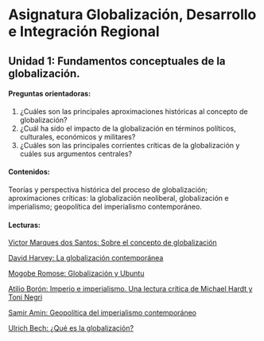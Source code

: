 # Asignatura Globalización, Desarrollo e Integración Regional

## Unidad 1:  Fundamentos conceptuales de la globalización. 

#### Preguntas orientadoras:

1. ¿Cuáles son las principales aproximaciones históricas al concepto de globalización?
2. ¿Cuál ha sido el impacto de la globalización en términos políticos, culturales, económicos y militares?
3. ¿Cuáles son las principales corrientes críticas de la globalización y cuáles sus argumentos centrales?

#### Contenidos:

Teorías y perspectiva histórica del proceso de globalización; aproximaciones críticas: la globalización neoliberal, globalización e imperialismo; geopolítica del imperialismo contemporáneo. 

#### Lecturas: 

[Victor Marques dos Santos: Sobre el concepto de globalización](1sobreelconceptodeglobazación.pdf)

[David Harvey: La globalización contemporánea](2laglobalizacióncontemporánea.pdf)

[Mogobe Romose: Globalización y Ubuntu](3globalizaciónyubuntu.pdf)

[Atilio Borón: Imperio e imperialismo. Una lectura crítica de Michael Hardt y Toni Negri](4imperioeimperialismo)

[Samir Amin: Geopolítica del imperialismo contemporáneo](5geopolíticadelimperialismocontemporáneo.pdf)

[Ulrich Bech: ¿Qué es la globalización?](6queeslaglobalización.pdf)

















